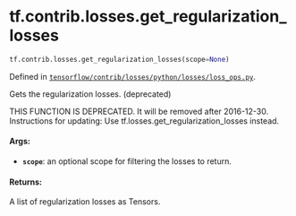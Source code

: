 <div itemscope itemtype="http://developers.google.com/ReferenceObject">
<meta itemprop="name" content="tf.contrib.losses.get_regularization_losses" />
<meta itemprop="path" content="Stable" />
</div>

# tf.contrib.losses.get_regularization_losses

``` python
tf.contrib.losses.get_regularization_losses(scope=None)
```



Defined in [`tensorflow/contrib/losses/python/losses/loss_ops.py`](/code/stable/tensorflow/contrib/losses/python/losses/loss_ops.py).

Gets the regularization losses. (deprecated)

THIS FUNCTION IS DEPRECATED. It will be removed after 2016-12-30.
Instructions for updating:
Use tf.losses.get_regularization_losses instead.

#### Args:

* <b>`scope`</b>: an optional scope for filtering the losses to return.


#### Returns:

A list of regularization losses as Tensors.